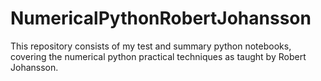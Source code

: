 # NumericalPythonRobertJohansson

This repository consists of my test and summary python notebooks, 
covering the numerical python practical techniques as taught by Robert Johansson.
